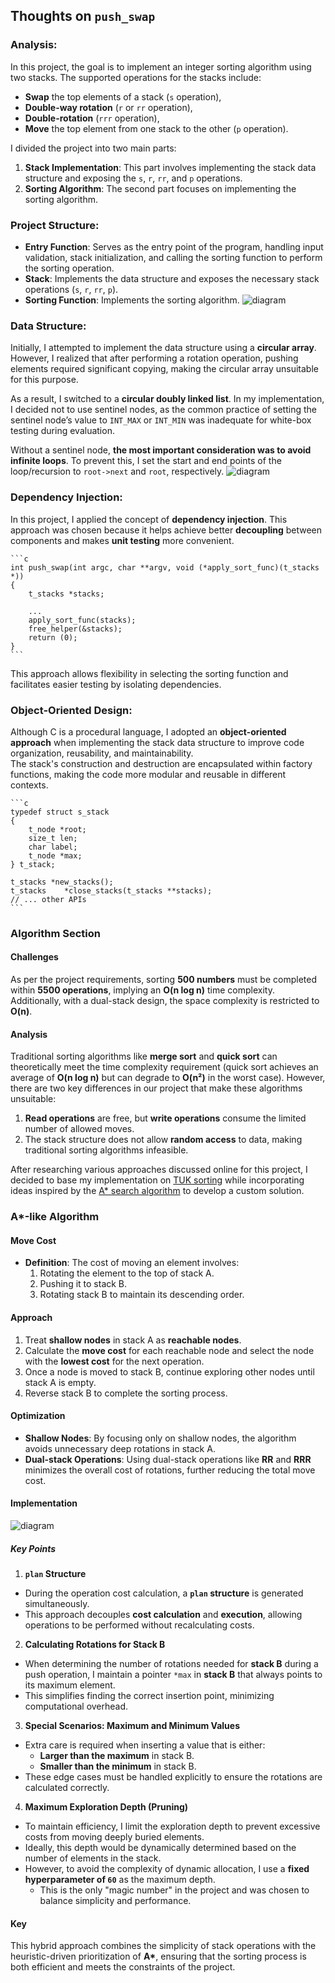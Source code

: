 ## Thoughts on `push_swap`

### Analysis:

In this project, the goal is to implement an integer sorting algorithm using two stacks. The supported operations for the stacks include:

- **Swap** the top elements of a stack (`s` operation),
- **Double-way rotation** (`r` or `rr` operation),
- **Double-rotation** (`rrr` operation),
- **Move** the top element from one stack to the other (`p` operation).

I divided the project into two main parts:
1. **Stack Implementation**: This part involves implementing the stack data structure and exposing the `s`, `r`, `rr`, and `p` operations.
2. **Sorting Algorithm**: The second part focuses on implementing the sorting algorithm.

### Project Structure:

- **Entry Function**: Serves as the entry point of the program, handling input validation, stack initialization, and calling the sorting function to perform the sorting operation.
- **Stack**: Implements the data structure and exposes the necessary stack operations (`s`, `r`, `rr`, `p`).
- **Sorting Function**: Implements the sorting algorithm.
![diagram](./imgs/push_swap_1.png)

### Data Structure:
Initially, I attempted to implement the data structure using a **circular array**. However, I realized that after performing a rotation operation, pushing elements required significant copying, making the circular array unsuitable for this purpose.

As a result, I switched to a **circular doubly linked list**. In my implementation, I decided not to use sentinel nodes, as the common practice of setting the sentinel node’s value to `INT_MAX` or `INT_MIN` was inadequate for white-box testing during evaluation.

Without a sentinel node, **the most important consideration was to avoid infinite loops**. To prevent this, I set the start and end points of the loop/recursion to `root->next` and `root`, respectively.
![diagram](./imgs/push_swap_2.png)

### Dependency Injection:
In this project, I applied the concept of **dependency injection**. This approach was chosen because it helps achieve better **decoupling** between components and makes **unit testing** more convenient.

    ```c
    int push_swap(int argc, char **argv, void (*apply_sort_func)(t_stacks *))
    {
        t_stacks *stacks;

        ...
        apply_sort_func(stacks);
        free_helper(&stacks);
        return (0);
    }
    ```
This approach allows flexibility in selecting the sorting function and facilitates easier testing by isolating dependencies.

### Object-Oriented Design:
Although C is a procedural language, I adopted an **object-oriented approach** when implementing the stack data structure to improve code organization, reusability, and maintainability.  
The stack's construction and destruction are encapsulated within factory functions, making the code more modular and reusable in different contexts.

    ```c
    typedef struct s_stack
    {
        t_node *root;
        size_t len;
        char label;
        t_node *max;
    } t_stack;

    t_stacks *new_stacks();
    t_stacks	*close_stacks(t_stacks **stacks);
    // ... other APIs
    ```
### Algorithm Section

#### Challenges

As per the project requirements, sorting **500 numbers** must be completed within **5500 operations**, implying an **O(n log n)** time complexity. Additionally, with a dual-stack design, the space complexity is restricted to **O(n)**.

#### Analysis

Traditional sorting algorithms like **merge sort** and **quick sort** can theoretically meet the time complexity requirement (quick sort achieves an average of **O(n log n)** but can degrade to **O(n²)** in the worst case). However, there are two key differences in our project that make these algorithms unsuitable:

1. **Read operations** are free, but **write operations** consume the limited number of allowed moves.
2. The stack structure does not allow **random access** to data, making traditional sorting algorithms infeasible.

After researching various approaches discussed online for this project, I decided to base my implementation on [TUK sorting](https://medium.com/@ayogun/push-swap-c1f5d2d41e97) while incorporating ideas inspired by the [A* search algorithm](https://www.geeksforgeeks.org/a-algorithm-and-its-heuristic-search-strategy-in-artificial-intelligence/) to develop a custom solution.

### A\*-like Algorithm

#### Move Cost

- **Definition**: The cost of moving an element involves:
  1. Rotating the element to the top of stack A.
  2. Pushing it to stack B.
  3. Rotating stack B to maintain its descending order.

#### Approach

1. Treat **shallow nodes** in stack A as **reachable nodes**.
2. Calculate the **move cost** for each reachable node and select the node with the **lowest cost** for the next operation.
3. Once a node is moved to stack B, continue exploring other nodes until stack A is empty.
4. Reverse stack B to complete the sorting process.

#### Optimization

- **Shallow Nodes**: By focusing only on shallow nodes, the algorithm avoids unnecessary deep rotations in stack A.
- **Dual-stack Operations**: Using dual-stack operations like **RR** and **RRR** minimizes the overall cost of rotations, further reducing the total move cost.

#### Implementation

![diagram](../pseudo_code/push_swap.png)

##### Key Points

1. **`plan` Structure**
- During the operation cost calculation, a **`plan` structure** is generated simultaneously.
- This approach decouples **cost calculation** and **execution**, allowing operations to be performed without recalculating costs.

2. **Calculating Rotations for Stack B**
- When determining the number of rotations needed for **stack B** during a push operation, I maintain a pointer `*max` in **stack B** that always points to its maximum element.
- This simplifies finding the correct insertion point, minimizing computational overhead.

3. **Special Scenarios: Maximum and Minimum Values**
- Extra care is required when inserting a value that is either:
  - **Larger than the maximum** in stack B.
  - **Smaller than the minimum** in stack B.
- These edge cases must be handled explicitly to ensure the rotations are calculated correctly.

4. **Maximum Exploration Depth (Pruning)**
- To maintain efficiency, I limit the exploration depth to prevent excessive costs from moving deeply buried elements.
- Ideally, this depth would be dynamically determined based on the number of elements in the stack.
- However, to avoid the complexity of dynamic allocation, I use a **fixed hyperparameter of `60`** as the maximum depth.
  - This is the only "magic number" in the project and was chosen to balance simplicity and performance.


#### Key 

This hybrid approach combines the simplicity of stack operations with the heuristic-driven prioritization of **A\***, ensuring that the sorting process is both efficient and meets the constraints of the project.
